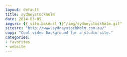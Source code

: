 ```yaml
---
layout: default
title: sydneystockholm
date: 2014-03-05
imgsrc: {{ site.baseurl }}"/img/sydneystockholm.gif"
sitesrc: "http://www.sydneystockholm.com.au/"
copy: "Cool video background for a studio site."
categories:
- favorites
- website
---
```



